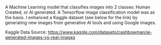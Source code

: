 A Machine Learning model that classifies images into 2 classes: Human Created, or AI generated. A Tensorflow image classification model was as the basis. I enhanced a Kaggle dataset (see below for the link) by generating new images from generative AI tools and using Google images.

Kaggle Data Source: https://www.kaggle.com/datasets/cashbowman/ai-generated-images-vs-real-images
